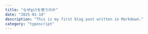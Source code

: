 ```yaml
---
title: "なぜgitを使うのか"
date: "2025-01-14"
description: "This is my first blog post written in Markdown."
category: "typescript"
---
```



